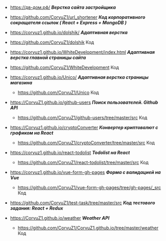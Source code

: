   *  <https://дв-дом.рф/> **_Верстка сайта застройщика_**

  *  <https://github.com/CorvuZ1/url_shortener>  **_Код корпоративного сокращателя ссылок ( React + Express + MongoDB )_**

  *  <https://corvuz1.github.io/dolshik/> **_Адаптивная верстка_**
  - <https://github.com/CorvuZ1/dolshik> Код

  *  <https://corvuz1.github.io/WhiteDevelopment/index.html>  **_Адаптивная верстка главной страницы сайта_**  
  - <https://github.com/CorvuZ1/WhiteDevelopment>  Код  
  
  *  <https://corvuz1.github.io/Unico/> **_Адаптивная верстка страницы магазина_**  
     - <https://github.com/CorvuZ1/Unico> Код  

  *  <https://CorvuZ1.github.io/github-users>  **_Поиск пользователей. Github API_**  
     - <https://github.com/CorvuZ1/github-users/tree/master/src>  Код  

  *  <https://Corvuz1.github.io/cryptoConverter>  **_Конвертер криптовалют с графиком на React_**  
     - <https://github.com/CorvuZ1/cryptoConverter/tree/master/src>  Код  

  *  <https://corvuz1.github.io/react-todolist>  **_Todolist на React_**  
     - <https://github.com/CorvuZ1/react-todolist/tree/master/src>  Код  

  *  <https://corvuz1.github.io/vue-form-gh-pages>  **_Форма с валидацией на Vue_**  
     - <https://github.com/CorvuZ1/vue-form-gh-pages/tree/gh-pages/_src>  Код

  *  <https://github.com/CorvuZ1/test-task/tree/master/src>  **_Код тестового задания: React + Redux_**  

  *  <https://CorvuZ1.github.io/weather>  **_Weather API_**  
     - <https://github.com/CorvuZ1/CorvuZ1.github.io/tree/master/weather>  Код  




